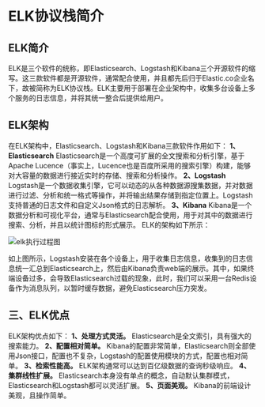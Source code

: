# ELK协议栈简介

## ELK简介

ELK是三个软件的统称，即Elasticsearch、Logstash和Kibana三个开源软件的缩写。这三款软件都是开源软件，通常配合使用，并且都先后归于Elastic.co企业名下，故被简称为ELK协议栈。ELK主要用于部署在企业架构中，收集多台设备上多个服务的日志信息，并将其统一整合后提供给用户。

## ELK架构

在ELK架构中，Elasticsearch、Logstash和Kibana三款软件作用如下：
**1、Elasticsearch**
Elasticsearch是一个高度可扩展的全文搜索和分析引擎，基于Apache Lucence（事实上，Lucence也是百度所采用的搜索引擎）构建，能够对大容量的数据进行接近实时的存储、搜索和分析操作。
**2、Logstash**
Logstash是一个数据收集引擎，它可以动态的从各种数据源搜集数据，并对数据进行过滤、分析和统一格式等操作，并将输出结果存储到指定位置上。Logstash支持普通的日志文件和自定义Json格式的日志解析。
**3、Kibana**
Kibana是一个数据分析和可视化平台，通常与Elasticsearch配合使用，用于对其中的数据进行搜索、分析，并且以统计图标的形式展示。
ELK的架构如下所示：

![elk执行过程图](C:\Users\汤琛\Desktop\学习资料\常用中间件\ElasticSearch\images\elk执行过程图.png)

如上图所示，Logstash安装在各个设备上，用于收集日志信息，收集到的日志信息统一汇总到Elasticsearch上，然后由Kibana负责web端的展示。其中，如果终端设备过多，会导致Elasticsearch过载的现象，此时，我们可以采用一台Redis设备作为消息队列，以暂时缓存数据，避免Elasticsearch压力突发。

## 三、ELK优点

ELK架构优点如下：
**1、处理方式灵活。** Elasticsearch是全文索引，具有强大的搜索能力。
**2、配置相对简单。** Kibana的配置非常简单，Elasticsearch则全部使用Json接口，配置也不复杂，Logstash的配置使用模块的方式，配置也相对简单。
**3、检索性能高。** ELK架构通常可以达到百亿级数据的查询秒级响应。
**4、集群线性扩展。** Elasticsearch本身没有单点的概念，自动默认集群模式，Elasticsearch和Logstash都可以灵活扩展。
**5、页面美观。** Kibana的前端设计美观，且操作简单。